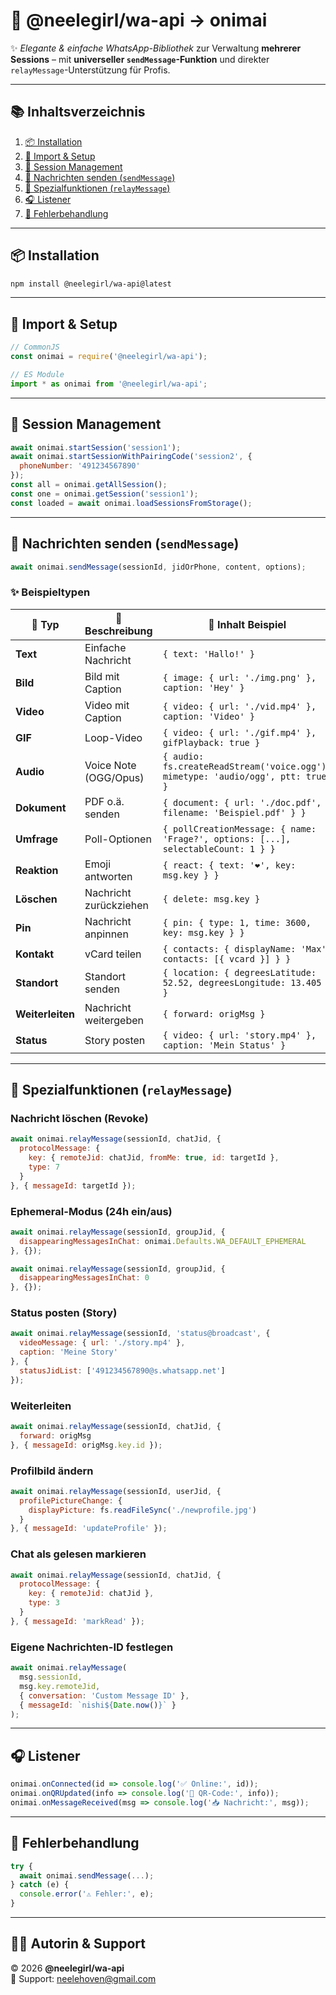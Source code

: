 
# 💌 @neelegirl/wa-api → **onimai**

✨ *Elegante & einfache WhatsApp-Bibliothek* zur Verwaltung **mehrerer Sessions** – mit **universeller `sendMessage`-Funktion** und direkter `relayMessage`-Unterstützung für Profis.

---

## 📚 Inhaltsverzeichnis

1. [📦 Installation](#-installation)  
2. [🔌 Import & Setup](#-import--setup)  
3. [📲 Session Management](#-session-management)  
4. [💬 Nachrichten senden (`sendMessage`)](#-nachrichten-senden-sendmessage)  
5. [🔧 Spezialfunktionen (`relayMessage`)](#-spezialfunktionen-relaymessage)  
6. [🎧 Listener](#-listener)  
7. [🚨 Fehlerbehandlung](#-fehlerbehandlung)

---

## 📦 Installation

```bash
npm install @neelegirl/wa-api@latest
```

---

## 🔌 Import & Setup

```js
// CommonJS
const onimai = require('@neelegirl/wa-api');

// ES Module
import * as onimai from '@neelegirl/wa-api';
```

---

## 📲 Session Management

```js
await onimai.startSession('session1');
await onimai.startSessionWithPairingCode('session2', {
  phoneNumber: '491234567890'
});
const all = onimai.getAllSession();
const one = onimai.getSession('session1');
const loaded = await onimai.loadSessionsFromStorage();
```

---

## 💬 Nachrichten senden (`sendMessage`)

```js
await onimai.sendMessage(sessionId, jidOrPhone, content, options);
```

### ✨ Beispieltypen

| 📨 Typ        | 📘 Beschreibung              | 🧾 Inhalt Beispiel |
|--------------|------------------------------|--------------------|
| **Text**     | Einfache Nachricht           | `{ text: 'Hallo!' }` |
| **Bild**     | Bild mit Caption             | `{ image: { url: './img.png' }, caption: 'Hey' }` |
| **Video**    | Video mit Caption            | `{ video: { url: './vid.mp4' }, caption: 'Video' }` |
| **GIF**      | Loop-Video                   | `{ video: { url: './gif.mp4' }, gifPlayback: true }` |
| **Audio**    | Voice Note (OGG/Opus)        | `{ audio: fs.createReadStream('voice.ogg'), mimetype: 'audio/ogg', ptt: true }` |
| **Dokument** | PDF o.ä. senden              | `{ document: { url: './doc.pdf', filename: 'Beispiel.pdf' } }` |
| **Umfrage**  | Poll-Optionen                | `{ pollCreationMessage: { name: 'Frage?', options: [...], selectableCount: 1 } }` |
| **Reaktion** | Emoji antworten              | `{ react: { text: '❤️', key: msg.key } }` |
| **Löschen**  | Nachricht zurückziehen       | `{ delete: msg.key }` |
| **Pin**      | Nachricht anpinnen           | `{ pin: { type: 1, time: 3600, key: msg.key } }` |
| **Kontakt**  | vCard teilen                 | `{ contacts: { displayName: 'Max', contacts: [{ vcard }] } }` |
| **Standort** | Standort senden              | `{ location: { degreesLatitude: 52.52, degreesLongitude: 13.405 } }` |
| **Weiterleiten** | Nachricht weitergeben    | `{ forward: origMsg }` |
| **Status**   | Story posten                 | `{ video: { url: 'story.mp4' }, caption: 'Mein Status' }` |

---

## 🔧 Spezialfunktionen (`relayMessage`)

### Nachricht löschen (Revoke)

```js
await onimai.relayMessage(sessionId, chatJid, {
  protocolMessage: {
    key: { remoteJid: chatJid, fromMe: true, id: targetId },
    type: 7
  }
}, { messageId: targetId });
```

### Ephemeral-Modus (24h ein/aus)

```js
await onimai.relayMessage(sessionId, groupJid, {
  disappearingMessagesInChat: onimai.Defaults.WA_DEFAULT_EPHEMERAL
}, {});

await onimai.relayMessage(sessionId, groupJid, {
  disappearingMessagesInChat: 0
}, {});
```

### Status posten (Story)

```js
await onimai.relayMessage(sessionId, 'status@broadcast', {
  videoMessage: { url: './story.mp4' },
  caption: 'Meine Story'
}, {
  statusJidList: ['491234567890@s.whatsapp.net']
});
```

### Weiterleiten

```js
await onimai.relayMessage(sessionId, chatJid, {
  forward: origMsg
}, { messageId: origMsg.key.id });
```

### Profilbild ändern

```js
await onimai.relayMessage(sessionId, userJid, {
  profilePictureChange: {
    displayPicture: fs.readFileSync('./newprofile.jpg')
  }
}, { messageId: 'updateProfile' });
```

### Chat als gelesen markieren

```js
await onimai.relayMessage(sessionId, chatJid, {
  protocolMessage: {
    key: { remoteJid: chatJid },
    type: 3
  }
}, { messageId: 'markRead' });
```

### Eigene Nachrichten-ID festlegen

```js
await onimai.relayMessage(
  msg.sessionId,
  msg.key.remoteJid,
  { conversation: 'Custom Message ID' },
  { messageId: `nishi${Date.now()}` }
);
```

---

## 🎧 Listener

```js
onimai.onConnected(id => console.log('✅ Online:', id));
onimai.onQRUpdated(info => console.log('📲 QR-Code:', info));
onimai.onMessageReceived(msg => console.log('📥 Nachricht:', msg));
```

---

## 🚨 Fehlerbehandlung

```js
try {
  await onimai.sendMessage(...);
} catch (e) {
  console.error('⚠️ Fehler:', e);
}
```

---

## 👩‍💻 Autorin & Support

© 2026 **@neelegirl/wa-api**  
💌 Support: [neelehoven@gmail.com](mailto:neelehoven@gmail.com)
